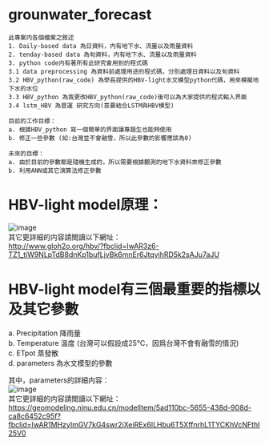# grounwater_forecast
```
此專案内各個檔案之敘述
1. Daily-based data 為日資料，内有地下水、流量以及雨量資料
2. tenday-based data 為旬資料，内有地下水、流量以及雨量資料
3. python code内有著所有此研究會用到的程式碼
3.1 data preprocessing 為資料前處理用途的程式碼，分別處理日資料以及旬資料
3.2 HBV_python(raw_code) 為學長提供的HBV-light水文模型python代碼，用來模擬地下水的水位
3.3 HBV_python 為我更改HBV_python(raw_code)後可以為大家提供的程式輸入界面
3.4 lstm_HBV 為普運 研究方向(意要結合LSTM與HBV模型)
```

```
目前的工作目標：
a. 根據HBV_python 寫一個簡單的界面讓專題生也能夠使用
b. 修正一些參數 (如:台灣並不會融雪，所以此參數的影響應該為0)

未來的目標：
a. 由於目前的參數都是隨機生成的，所以需要根據觀測的地下水資料來修正參數
b. 利用ANN或其它演算法修正參數
```

# HBV-light model原理：<br>
![image](https://user-images.githubusercontent.com/41781189/177196537-f791cd21-7ab5-4977-bce7-c62fc27dce58.png)<br>
其它更詳細的内容請閲讀以下網址：<br>
http://www.gloh2o.org/hbv/?fbclid=IwAR3z6-TZ1_tiW9NLpTdB8dnKp1bufLjvBk6mnEr6JtqyihRD5k2sAJu7aJU <br>

# HBV-light model有三個最重要的指標以及其它參數<br>
a. Precipitation 降雨量<br>
b. Temperature 溫度 (台灣可以假設成25°C，因爲台灣不會有融雪的情況)<br>
c. ETpot 蒸發散<br>
d. parameters 為水文模型的參數<br>

其中，parameters的詳細内容：<br>
![image](https://user-images.githubusercontent.com/41781189/177193162-ad0a0090-cf7e-4e3f-93e2-bde627c53c03.png) <br>
其它更詳細的内容請閲讀以下網址：<br>
https://geomodeling.njnu.edu.cn/modelItem/5ad110bc-5655-438d-908d-ca8c6452c95f?fbclid=IwAR1MHzyImGV7kG4swr2iXeiREx6ILHbu6T5XffnrhL1TYCKhVcNFthI25V0

